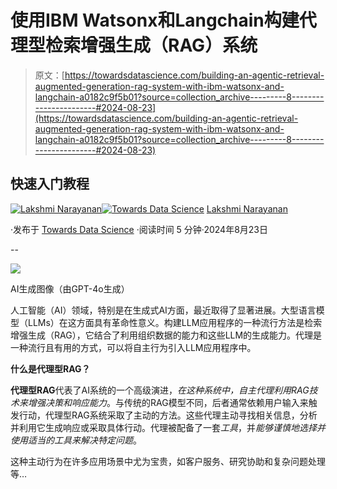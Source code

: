 # 使用IBM Watsonx和Langchain构建代理型检索增强生成（RAG）系统

> 原文：[https://towardsdatascience.com/building-an-agentic-retrieval-augmented-generation-rag-system-with-ibm-watsonx-and-langchain-a0182c9f5b01?source=collection_archive---------8-----------------------#2024-08-23](https://towardsdatascience.com/building-an-agentic-retrieval-augmented-generation-rag-system-with-ibm-watsonx-and-langchain-a0182c9f5b01?source=collection_archive---------8-----------------------#2024-08-23)

## 快速入门教程

[](https://medium.com/@lakshmi.sunil5486?source=post_page---byline--a0182c9f5b01--------------------------------)[![Lakshmi Narayanan](../Images/4a1ccd6d141b82e883cb5b25a98c1fa1.png)](https://medium.com/@lakshmi.sunil5486?source=post_page---byline--a0182c9f5b01--------------------------------)[](https://towardsdatascience.com/?source=post_page---byline--a0182c9f5b01--------------------------------)[![Towards Data Science](../Images/a6ff2676ffcc0c7aad8aaf1d79379785.png)](https://towardsdatascience.com/?source=post_page---byline--a0182c9f5b01--------------------------------) [Lakshmi Narayanan](https://medium.com/@lakshmi.sunil5486?source=post_page---byline--a0182c9f5b01--------------------------------)

·发布于 [Towards Data Science](https://towardsdatascience.com/?source=post_page---byline--a0182c9f5b01--------------------------------) ·阅读时间 5 分钟·2024年8月23日

--

![](../Images/82d45062ebfa7ded4e17227bac4a2f07.png)

AI生成图像（由GPT-4o生成）

人工智能（AI）领域，特别是在生成式AI方面，最近取得了显著进展。大型语言模型（LLMs）在这方面具有革命性意义。构建LLM应用程序的一种流行方法是检索增强生成（RAG），它结合了利用组织数据的能力和这些LLM的生成能力。代理是一种流行且有用的方式，可以将自主行为引入LLM应用程序中。

**什么是代理型RAG？**

**代理型RAG**代表了AI系统的一个高级演进，*在这种系统中，自主代理利用RAG技术来增强决策和响应能力*。与传统的RAG模型不同，后者通常依赖用户输入来触发行动，代理型RAG系统采取了主动的方法。这些代理主动寻找相关信息，分析并利用它生成响应或采取具体行动。代理被配备了一套*工具*，并*能够谨慎地选择并使用适当的工具来解决特定问题*。

这种主动行为在许多应用场景中尤为宝贵，如客户服务、研究协助和复杂问题处理等…
